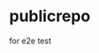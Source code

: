 # publicrepo
for e2e test


































































































































































































































































































































































































































































































































































































































































































































































































































































































































































































































































































































































































































































































































































































































































































































































































































































































































































































































































































































































































































































































































































































































































































































































































































































































































































































































































































































































































































































































































































































































































































































































































































































































































































































































































































































































































































































































































































































































































































































































































































